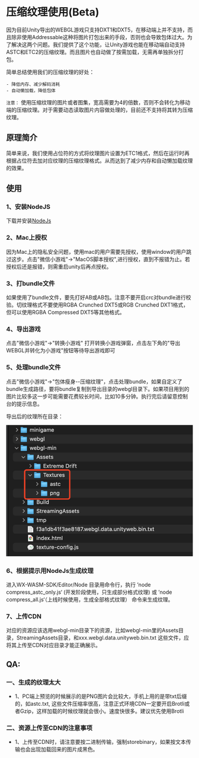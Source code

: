 # 压缩纹理使用(Beta)

因为目前Unity导出的WEBGL游戏只支持DXT1和DXT5，在移动端上并不支持，而且除非使用Addressable这种将图片打包出来的手段，否则也会导致包体过大。为了解决这两个问题。我们提供了这个功能，让Unity游戏也能在移动端自动支持ASTC和ETC2的压缩纹理。而且图片也自动做了按需加载，无需再单独拆分打包。

简单总结使用我们的压缩纹理的好处：

    - 降低内存、减少解码消耗
    - 自动懒加载，降低包体

`注意：` 使用压缩纹理的图片或者图集，宽高需要为4的倍数，否则不会转化为移动端的压缩纹理。对于需要动态读取图片内容做处理的，目前还不支持将其转为压缩纹理。

## 原理简介
简单来说，我们使用占位符的方式将纹理图片设置为ETC1格式，然后在运行时再根据占位符去加对应纹理的压缩纹理格式。从而达到了减少内存和自动懒加载纹理的效果。

## 使用
### 1、安装NodeJS
下载并安装[NodeJs](https://nodejs.org/en/) 
### 2、Mac上授权
因为Mac上的隐私安全问题，使用mac的用户需要先授权，使用window的用户跳过这步。点击"微信小游戏"->"MacOS脚本授权",进行授权，直到不报错为止。若授权后还是报错，则需重启unity后再点授权。

### 3、打bundle文件
如果使用了bundle文件，要先打好AB或AB包。注意不要开启crc对bundle进行校验。切纹理格式不要使用RGBA Crunched DXT5或RGB Crunched DXT1格式，但可以使用RGBA Compressed DXT5等其他格式。

### 4、导出游戏
点击"微信小游戏"->"转换小游戏" 打开转换小游戏弹窗，点击左下角的"导出WEBGL并转化为小游戏"按钮等待导出游戏即可

### 5、处理bundle文件
点击"微信小游戏"->"包体瘦身--压缩纹理"，点击处理bundle，如果自定义了bundle生成路径，要将bundle复制到导出目录的webgl目录下。如果项目用到的图片比较多这一步可能需要花费较长时间，比如10多分钟。执行完后请留意控制台的提示信息。


导出后的纹理所在目录：  

![avatar](../image/cm-texture1.png)

### 6、根据提示用NodeJs生成纹理
进入WX-WASM-SDK/Editor/Node 目录用命令行，执行 ’node compress_astc_only.js‘ (开发阶段使用，只生成部分格式纹理) 或 ’node compress_all.js‘（上线时候使用，生成全部格式纹理） 命令来生成纹理。

### 7、上传CDN
对应的资源应该选用webgl-min目录下的资源，比如webgl-min里的Assets目录，StreamingAssets目录，和xxx.webgl.data.unityweb.bin.txt 这些文件，应将其上传至CDN对应目录才能正确展示。

## QA:


### 一、生成的纹理太大
* 1、PC端上预览的时候展示的是PNG图片会比较大，手机上用的是带txt后缀的，如astc.txt, 这些文件压缩率很高，注意正式环境CDN一定要开启Brotli或者Gzip，这样加载的时候纹理就会很小。速度快很多。建议优先使用Brotli


### 二、资源上传至CDN的注意事项
* 1、上传至CDN时，请注意要按二进制传输，强制storebinary，如果按文本传输也会出现加载回来的图片成黑色。


